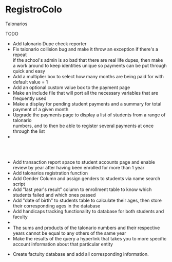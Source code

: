 # RegistroColo
Talonarios

TODO

<ul>
<li>Add talonario Dupe check reporter</li>
<li><strethrough>Fix talonario collision bug and make it throw an exception if there's a repeat<br/>
if the school's admin is so bad that there are real life dupes, then make <br/>
a work around to keep identities unique so payments can be put through quick and easy</li>
<li>Add a multiplier box to select how many months are being paid for with default value = 1</li>
<li>Add an optional custom value box to the payment page</li>
<li>Make an include file that will port all the necessary variables that are frequently used</li>
<li>Make a display for pending student payments and a summary for total payment of a given month</li>
<li>Upgrade the payments page to display a list of students from a range of talonario <br> numbers, and to then be able to register several payments at once through the list</li>
<li></li>
</ul> <br> <br>

<ul>
<li>Add transaction report space to student accounts page and enable review by year after having been enrolled for more than 1 year</li>
<li>Add talonarios registration function</li>
<li>Add Gender Column and assign genders to students via name search script</li>
<li>Add "last year's result" column to enrollment table to know which students failed and which ones passed</li>
<li>Add "date of birth" to students table to calculate their ages, then store their corresponding ages in the database</li>
<li>Add handicaps tracking functionality to database for both students and faculty</li>
<li></li>
<li>The sums and products of the talonario numbers and their respective years cannot be equal to any others of the same year</li>
<li>Make the results of the query a hyperlink that takes you to more specific account information about that particular entity</li>
</ul>
<ul>
<li>Create factulty database and add all corresponding information.</li>
</ul>
